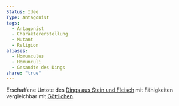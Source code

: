 ```yaml
---
Status: Idee
Type: Antagonist
tags:
  - Antagonist
  - Charaktererstellung
  - Mutant
  - Religion
aliases:
  - Homunculus
  - Homunculi
  - Gesandte des Dings
share: "true"
---
```

Erschaffene Untote des [Dings aus Stein und Fleisch](../Mutanten/Ding%20aus%20Stein%20und%20Fleisch.md) mit Fähigkeiten vergleichbar mit [Göttlichen](../../../../Die%20G%C3%B6ttlichen.md). 
